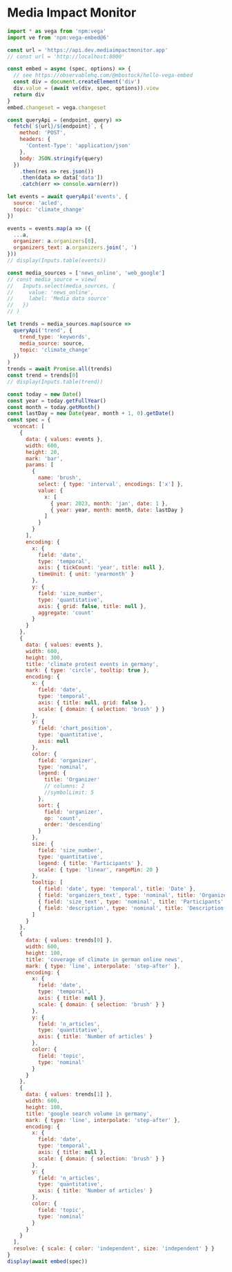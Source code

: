 # Media Impact Monitor

```js
import * as vega from 'npm:vega'
import ve from 'npm:vega-embed@6'

const url = 'https://api.dev.mediaimpactmonitor.app'
// const url = 'http://localhost:8000'

const embed = async (spec, options) => {
  // see https://observablehq.com/@mbostock/hello-vega-embed
  const div = document.createElement('div')
  div.value = (await ve(div, spec, options)).view
  return div
}
embed.changeset = vega.changeset

const queryApi = (endpoint, query) =>
  fetch(`${url}/${endpoint}`, {
    method: 'POST',
    headers: {
      'Content-Type': 'application/json'
    },
    body: JSON.stringify(query)
  })
    .then(res => res.json())
    .then(data => data['data'])
    .catch(err => console.warn(err))
```

```js
let events = await queryApi('events', {
  source: 'acled',
  topic: 'climate_change'
})

events = events.map(a => ({
  ...a,
  organizer: a.organizers[0],
  organizers_text: a.organizers.join(', ')
}))
// display(Inputs.table(events))
```

```js
const media_sources = ['news_online', 'web_google']
// const media_source = view(
//   Inputs.select(media_sources, {
//     value: 'news_online',
//     label: 'Media data source'
//   })
// )
```

```js
let trends = media_sources.map(source =>
  queryApi('trend', {
    trend_type: 'keywords',
    media_source: source,
    topic: 'climate_change'
  })
)
trends = await Promise.all(trends)
const trend = trends[0]
// display(Inputs.table(trend))
```

```js
const today = new Date()
const year = today.getFullYear()
const month = today.getMonth()
const lastDay = new Date(year, month + 1, 0).getDate()
const spec = {
  vconcat: [
    {
      data: { values: events },
      width: 600,
      height: 20,
      mark: 'bar',
      params: [
        {
          name: 'brush',
          select: { type: 'interval', encodings: ['x'] },
          value: {
            x: [
              { year: 2023, month: 'jan', date: 1 },
              { year: year, month: month, date: lastDay }
            ]
          }
        }
      ],
      encoding: {
        x: {
          field: 'date',
          type: 'temporal',
          axis: { tickCount: 'year', title: null },
          timeUnit: { unit: 'yearmonth' }
        },
        y: {
          field: 'size_number',
          type: 'quantitative',
          axis: { grid: false, title: null },
          aggregate: 'count'
        }
      }
    },
    {
      data: { values: events },
      width: 600,
      height: 300,
      title: 'climate protest events in germany',
      mark: { type: 'circle', tooltip: true },
      encoding: {
        x: {
          field: 'date',
          type: 'temporal',
          axis: { title: null, grid: false },
          scale: { domain: { selection: 'brush' } }
        },
        y: {
          field: 'chart_position',
          type: 'quantitative',
          axis: null
        },
        color: {
          field: 'organizer',
          type: 'nominal',
          legend: {
            title: 'Organizer'
            // columns: 2
            //symbolLimit: 5
          },
          sort: {
            field: 'organizer',
            op: 'count',
            order: 'descending'
          }
        },
        size: {
          field: 'size_number',
          type: 'quantitative',
          legend: { title: 'Participants' },
          scale: { type: 'linear', rangeMin: 20 }
        },
        tooltip: [
          { field: 'date', type: 'temporal', title: 'Date' },
          { field: 'organizers_text', type: 'nominal', title: 'Organizer' },
          { field: 'size_text', type: 'nominal', title: 'Participants' },
          { field: 'description', type: 'nominal', title: 'Description' }
        ]
      }
    },
    {
      data: { values: trends[0] },
      width: 600,
      height: 100,
      title: 'coverage of climate in german online news',
      mark: { type: 'line', interpolate: 'step-after' },
      encoding: {
        x: {
          field: 'date',
          type: 'temporal',
          axis: { title: null },
          scale: { domain: { selection: 'brush' } }
        },
        y: {
          field: 'n_articles',
          type: 'quantitative',
          axis: { title: 'Number of articles' }
        },
        color: {
          field: 'topic',
          type: 'nominal'
        }
      }
    },
    {
      data: { values: trends[1] },
      width: 600,
      height: 100,
      title: 'google search volume in germany',
      mark: { type: 'line', interpolate: 'step-after' },
      encoding: {
        x: {
          field: 'date',
          type: 'temporal',
          axis: { title: null },
          scale: { domain: { selection: 'brush' } }
        },
        y: {
          field: 'n_articles',
          type: 'quantitative',
          axis: { title: 'Number of articles' }
        },
        color: {
          field: 'topic',
          type: 'nominal'
        }
      }
    }
  ],
  resolve: { scale: { color: 'independent', size: 'independent' } }
}
display(await embed(spec))
```

<!-- ```js
const event_ids = events.map(a => a.event_id)
let impact = queryApi('impact', {
  cause: event_ids,
  effect: {
    trend_type: 'keywords',
    media_source: 'news_online',
    query: '"Letzte Generation"'
  },
  method: 'interrupted_time_series'
})
impact = (await impact).time_series
impact = Object.keys(impact)
  .map(k => ({ day: parseInt(k), ...impact[k] }))
  .sort((a, b) => a.day - b.day)
// display(Inputs.table(impact))
```

```js
const spec = {
  data: { values: impact },
  layer: [
    {
      mark: 'errorband',
      encoding: {
        x: {
          field: 'day',
          type: 'quantitative',
          title: 'Days after protest'
        },
        y: { field: 'ci_lower', type: 'quantitative', title: '' },
        y2: { field: 'ci_upper', type: 'quantitative' }
      }
    },
    {
      mark: { type: 'line', color: 'red' },
      encoding: {
        x: { field: 'day', type: 'quantitative' },
        y: {
          field: 'mean',
          type: 'quantitative',
          title: 'Number of additional articles'
        }
      }
    }
  ],
  title: 'Impact'
}

display(await embed(spec))
``` -->
